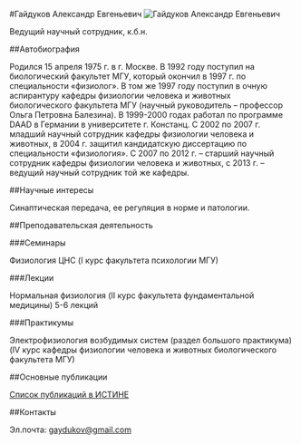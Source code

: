 #Гайдуков Александр Евгеньевич
![Гайдуков Александр Евгеньевич](./gaydukov.jpg "Гайдуков Александр Евгеньевич")

Ведущий научный сотрудник, к.б.н.

##Автобиография

Родился 15 апреля 1975 г. в г. Москве. В 1992 году поступил на биологический факультет МГУ, который окончил в 1997 г. по специальности «физиолог». В том же 1997 году поступил в очную аспирантуру кафедры физиологии человека и животных биологического факультета МГУ (научный руководитель – профессор Ольга Петровна Балезина). В 1999-2000 годах работал по программе DAAD в Германии в университете г. Констанц. С 2002 по 2007 г. младший научный сотрудник кафедры физиологии человека и животных, в 2004 г. защитил кандидатскую диссертацию по специальности «физиология». С 2007 по 2012 г. – старший научный сотрудник кафедры физиологии человека и животных, с 2013 г. – ведущий научный сотрудник той же кафедры.

##Научные интересы

Cинаптическая передача, ее регуляция в норме и патологии.
	 
##Преподавательская деятельность

###Семинары

Физиология ЦНС (I курс факультета психологии МГУ)

###Лекции

Нормальная физиология (II курс факультета фундаментальной медицины) 5-6 лекций

###Практикумы

Электрофизиология возбудимых систем (раздел большого практикума)(IV курс кафедры физиологии человека и животных биологического факультета МГУ)

##Основные публикации

[Список публикаций в ИСТИНЕ](http://istina.msu.ru/profile/Gaydukov/)

##Контакты

Эл.почта: gaydukov@gmail.com